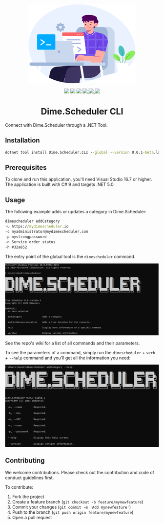 <p align="center">
    <img src="assets/connect.svg?raw=true" width=350>
</p>

<p align="center">
<img src="https://img.shields.io/azure-devops/build/dimesoftware/utilities/190?style=flat-square" /> <img src="https://img.shields.io/nuget/vpre/Dime.Scheduler.CLI?style=flat-square" />
<a href="https://codeclimate.com/github/dime-scheduler/ds-cli/maintainability"><img src="https://api.codeclimate.com/v1/badges/68140b51ba67c1fbf36e/maintainability" /></a> 
 <a href="https://github.com/dime-scheduler/ds-cli/discussions">
  <img src="https://img.shields.io/badge/chat-discussions-brightgreen?style=flat-square"> <img src="https://img.shields.io/badge/License-MIT-brightgreen.svg?style=flat-square"/> <img src="https://img.shields.io/badge/PRs-welcome-brightgreen.svg?style=flat-square" />
</a>
</p>
<h1 align="center">Dime.Scheduler CLI</h1>

Connect with Dime.Scheduler through a .NET Tool.

## Installation

```cmd
dotnet tool install Dime.Scheduler.CLI --global --version 0.0.1-beta.latest
```

## Prerequisites

To clone and run this application, you'll need Visual Studio 16.7 or higher. The application is built with C# 9 and targets .NET 5.0.

## Usage

The following example adds or updates a category in Dime.Scheduler:

```cmd
dimescheduler addCategory
-u https://mydimescheduler.io
-c myadministrator@mydimescheduler.com
-p mystrongpassword
-n Service order status
-h #32a852
```

The entry point of the global tool is the `dimescheduler` command.

<img src="assets/cmd.png" />

See the repo's wiki for a list of all commands and their parameters.

To see the parameters of a command, simply run the `dimescheduler` + `verb` + `--help` command and you'll get all the information you need:

<img src="assets/cmd-command.png" />

## Contributing

We welcome contributions. Please check out the contribution and code of conduct guidelines first.

To contribute:

1. Fork the project
2. Create a feature branch (`git checkout -b feature/mynewfeature`)
3. Commit your changes (`git commit -m 'Add mynewfeature'`)
4. Push to the branch (`git push origin feature/mynewfeature`)
5. Open a pull request
